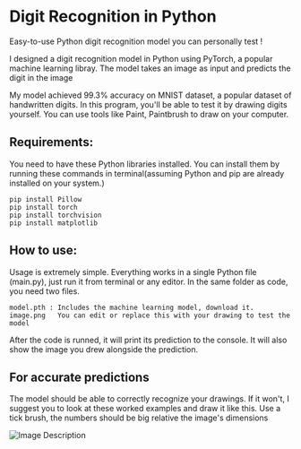 # Digit Recognition in Python
Easy-to-use Python digit recognition model you can personally test !

I designed a digit recognition model in Python using PyTorch, a popular machine learning libray.
The model takes an image as input and predicts the digit in the image

My model achieved 99.3% accuracy on MNIST dataset, a popular dataset of handwritten digits.
In this program, you'll be able to test it by drawing digits yourself. You can use tools like Paint, Paintbrush to draw on your computer.

## Requirements:
You need to have these Python libraries installed. You can install them by running these commands in terminal(assuming Python and pip are already installed on your system.)
```
pip install Pillow
pip install torch
pip install torchvision
pip install matplotlib
```

## How to use:
Usage is extremely simple. Everything works in a single Python file (main.py), just run it from terminal or any editor.
In the same folder as code, you need two files.
```
model.pth : Includes the machine learning model, download it.
image.png   You can edit or replace this with your drawing to test the model
```

After the code is runned, it will print its prediction to the console. It will also show the image you drew alongside the prediction.

## For accurate predictions

The model should be able to correctly recognize your drawings. If it won't, I suggest you to look at these worked examples and draw it like this. Use a tick brush, the numbers should be big relative the image's dimensions

![Image Description](https://i.imgur.com/VxGU4oV.png)








